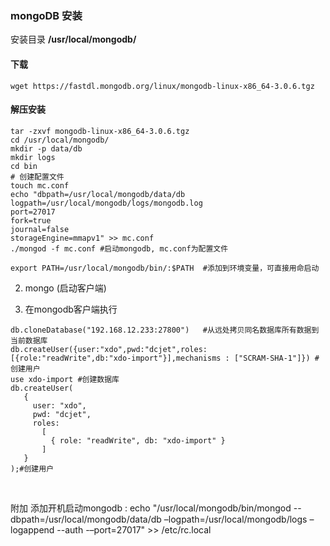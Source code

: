 ### mongoDB 安装
安装目录 **/usr/local/mongodb/**

#### 下载
```shell
wget https://fastdl.mongodb.org/linux/mongodb-linux-x86_64-3.0.6.tgz
```

#### 解压安装
```shell
tar -zxvf mongodb-linux-x86_64-3.0.6.tgz
cd /usr/local/mongodb/
mkdir -p data/db
mkdir logs
cd bin
# 创建配置文件
touch mc.conf
echo "dbpath=/usr/local/mongodb/data/db
logpath=/usr/local/mongodb/logs/mongodb.log
port=27017
fork=true
journal=false
storageEngine=mmapv1" >> mc.conf
./mongod -f mc.conf #启动mongodb, mc.conf为配置文件
```

 ```shell
 export PATH=/usr/local/mongodb/bin/:$PATH  #添加到环境变量，可直接用命启动
 ```

 2. mongo (启动客户端)

 3. 在mongodb客户端执行

```shell use xdo-import
db.cloneDatabase("192.168.12.233:27800")   #从远处拷贝同名数据库所有数据到当前数据库
db.createUser({user:"xdo",pwd:"dcjet",roles:[{role:"readWrite",db:"xdo-import"}],mechanisms : ["SCRAM-SHA-1"]}) #创建用户
use xdo-import #创建数据库
db.createUser(
   {
     user: "xdo",
     pwd: "dcjet",
     roles:
       [
         { role: "readWrite", db: "xdo-import" }
       ]
   }
);#创建用户
```

​     

 附加 添加开机启动mongodb :
 echo "/usr/local/mongodb/bin/mongod --dbpath=/usr/local/mongodb/data/db –logpath=/usr/local/mongodb/logs –logappend  --auth -–port=27017" >> /etc/rc.local

